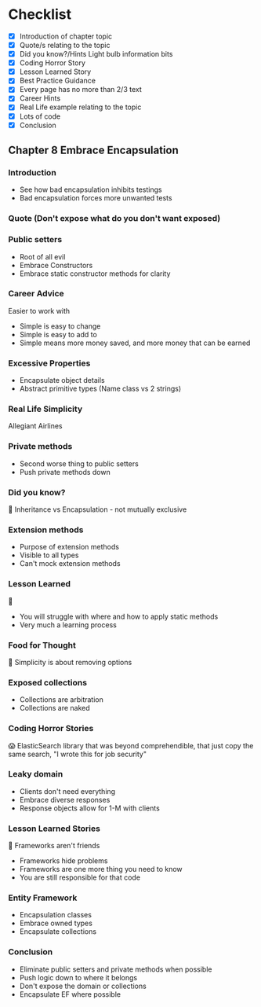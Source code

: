 # Checklist

- [x] Introduction of chapter topic
- [x] Quote/s relating to the topic
- [x] Did you know?/Hints Light bulb information bits
- [x] Coding Horror Story
- [x] Lesson Learned Story
- [x] Best Practice Guidance
- [x] Every page has no more than 2/3 text
- [x] Career Hints
- [x] Real Life example relating to the topic
- [x] Lots of code
- [x] Conclusion

## Chapter 8 Embrace Encapsulation

### Introduction

- See how bad encapsulation inhibits testings
- Bad encapsulation forces more unwanted tests

### Quote (Don't expose what do you don't want exposed)

### Public setters

- Root of all evil
- Embrace Constructors
- Embrace static constructor methods for clarity

### Career Advice

Easier to work with

- Simple is easy to change
- Simple is easy to add to
- Simple means more money saved, and more money that can be earned

### Excessive Properties

- Encapsulate object details
- Abstract primitive types (Name class vs 2 strings)

### Real Life Simplicity

Allegiant Airlines

### Private methods

- Second worse thing to public setters
- Push private methods down

### Did you know?

:thinking: Inheritance vs Encapsulation - not mutually exclusive

### Extension methods

- Purpose of extension methods
- Visible to all types
- Can't mock extension methods

### Lesson Learned

:school:

- You will struggle with where and how to apply static methods
- Very much a learning process

### Food for Thought

:apple: Simplicity is about removing options

### Exposed collections

- Collections are arbitration
- Collections are naked

### Coding Horror Stories

:scream: ElasticSearch library that was beyond comprehendible, that just copy the same search, "I wrote this for job security"

### Leaky domain

- Clients don't need everything
- Embrace diverse responses
- Response objects allow for 1-M with clients

### Lesson Learned Stories

:school: Frameworks aren't friends

- Frameworks hide problems
- Frameworks are one more thing you need to know
- You are still responsible for that code

### Entity Framework

- Encapsulation classes
- Embrace owned types
- Encapsulate collections

### Conclusion

- Eliminate public setters and private methods when possible
- Push logic down to where it belongs
- Don't expose the domain or collections
- Encapsulate EF where possible
